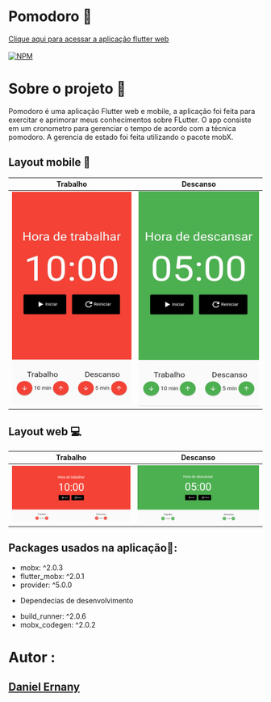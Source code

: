 # Pomodoro :tomato:
[Clique aqui para acessar a aplicação flutter web](https://danielernany.github.io/pomodoro/#/)<br><br>
[![NPM](https://img.shields.io/npm/l/react)](https://github.com/DanielErnany/pomodoro/blob/main/LICENSE) 

# Sobre o projeto :book:



Pomodoro é uma aplicação Flutter web e mobile, a aplicação foi feita para exercitar e aprimorar meus conhecimentos sobre FLutter. O app consiste em um cronometro para gerenciar o tempo de acordo com a técnica pomodoro. A gerencia de estado foi feita utilizando o pacote mobX.

## Layout mobile :iphone:
|Trabalho|Descanso|
| -------- | -------- |
|![Mobile trabalho](https://github.com/DanielErnany/assets/raw/main/pomodoro/mobile/pomodoroMobileTrabalho.png)|![Mobile descanso](https://github.com/DanielErnany/assets/raw/main/pomodoro/mobile/pomodoroMobileDescanso.png)|
 

## Layout web :computer:
|Trabalho|Descanso|
| -------- | -------- |
|![Web trabalho](https://github.com/DanielErnany/assets/raw/main/pomodoro/web/pomodoroWebTrabalho.png)|![Web descanso](https://github.com/DanielErnany/assets/raw/main/pomodoro/web/pomodoroWebDescanso.png)|


## Packages usados na aplicação:file_folder::
*  mobx: ^2.0.3
*  flutter_mobx: ^2.0.1
*  provider: ^5.0.0
- Dependecias de desenvolvimento
*  build_runner: ^2.0.6
*  mobx_codegen: ^2.0.2

# Autor :


 ## <a href="https://github.com/DanielErnany">Daniel Ernany</a>



